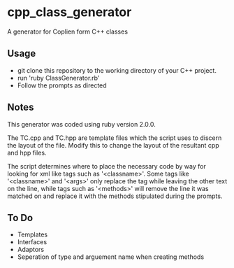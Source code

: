 # cpp_class_generator
A generator for Coplien form C++ classes

## Usage
* git clone this repository to the working directory of your C++ project.
* run 'ruby ClassGenerator.rb'
* Follow the prompts as directed

## Notes
This generator was coded using ruby version 2.0.0. 

The TC.cpp and TC.hpp are template files which the script uses to discern the layout of the file. Modify this to change the layout of the resultant cpp and hpp files. 

The script determines where to place the necessary code by way for looking for xml like tags such as '\<classname\>'. Some tags like '\<classname\>' and '\<args\>' only replace the tag while leaving the other text on the line, while tags such as '\<methods\>' will remove the line it was matched on and replace it with the methods stipulated during the prompts.

## To Do
* Templates
* Interfaces
* Adaptors
* Seperation of type and arguement name when creating methods 
